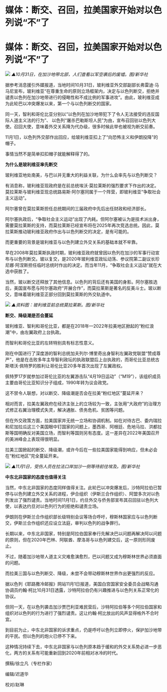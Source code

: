 # 媒体：断交、召回，拉美国家开始对以色列说“不”了

# 媒体：断交、召回，拉美国家开始对以色列说“不”了

![](https://inews.gtimg.com/om_bt/OlhaDu5d_njG_uV72qe7M2XlB_wdR0oe9wzMxMF59iec0AA/1000)
_▲10月31日，在加沙地带北部，人们查看以军空袭后的废墟。图/新华社_

据参考消息援引外媒报道，当地时间10月31日，玻利维亚外交部副部长弗雷迪·马马尼宣布，玻利维亚“在尊重生命的原则立场框架内，决定与以色列断交，拒绝并谴责以色列在加沙地带进行的侵略性和不成比例的军事进攻”。由此，玻利维亚成为此轮巴以冲突爆发以来，第一个与以色列断交的国家。

同一天，智利和哥伦比亚分别以“以色列在加沙地带犯下了令人无法接受的违反国际人道主义法的行为”、
以色列“屠杀巴勒斯坦人民”为由，宣布召回驻以色列大使。召回大使，意味着外交关系降为代办级，很多时候此举也被视为断交前奏。

11月1日，以色列外交部作出回应，给玻利维亚扣上了“向恐怖主义和伊朗投降”的帽子。

事情当然不是简单扣扣帽子就能解释得了的。

**为什么是玻利维亚率先断交**

玻利维亚地处南美，与巴以并无重大的利益关联，为什么会率先与以色列断交？

有消息称，玻利维亚现政府是在前总统埃沃·莫拉莱斯的强烈要求下作出的决定。莫拉莱斯与玻利维亚现总统路易斯·阿尔塞同属于一个阵营，即玻利维亚“争取社会主义运动”。

阿尔塞曾在莫拉莱斯担任总统期间的三届政府中先后出任财政和经济部长。

阿尔塞执政后，“争取社会主义运动”出现了内耗。但阿尔塞被认为是技术派出身，需要莫拉莱斯的支持，而莫拉莱斯已经宣布将在2025年再次竞选总统。因此，莫拉莱斯推动玻利维亚政府作出与以色列断交的决定，是有可能的。

而更重要的背景是玻利维亚与以色列建立外交关系的基础本就不牢靠。

早在2008年莫拉莱斯执政时期，玻利维亚政府就曾因以色列在加沙的军事行动宣布与以色列断交。玻以复交，是2020年玻利维亚政坛动荡、参议院第二副议长珍尼娜·阿涅斯担任临时总统时作出的决定。而当年11月，“争取社会主义运动”就在大选中获胜了。

当然，玻以断交还释放了其他信息。以色列的背后还有美国的身影。阿尔塞胜选后，美国宣布愿与阿尔塞政府“开展合作”，而莫拉莱斯是著名的反美斗士。玻以断交，意味着玻利维亚正部分回到莫拉莱斯的外交轨道中。

![](https://inews.gtimg.com/om_bt/OsuJgSzDOzAng643dRoLMV_JYk7RhoXzAXGlJE2Q721l4AA/1000)
_▲资料图：玻利维亚前总统莫拉莱斯。图/新华社_

**断交、降级潮是否会蔓延**

玻利维亚、智利和哥伦比亚，都是在2018年—2022年拉美地区掀起的“粉红浪潮”中，由左翼政府上台执政。

而智利和哥伦比亚的左转特别具有标志性意义。

刚在中国进行了深度游的智利总统加夫列尔·博里奇出身智利左翼政党联盟“赞成尊严”，他是在击败多年主导智利政坛的执政联盟后上台执政的，而哥伦比亚总统古斯塔沃·佩特罗的胜利让哥伦比亚20多年首次出现了左翼政权。

佩特罗17岁就参加过哥伦比亚的左翼游击队“4月19日运动”（“M19”），该组织成员主要由哥伦比亚知识分子组成，1990年转为议会政党。

这不禁令人联想，对以断交、降级潮是否会在拉美“粉红地区”蔓延开来？

相对而言，拉美左翼政府在经济主张上的立场较为一致，主张用“大政府”的治理方式修正右翼治理模式失灵，解决通胀、债务危机、贫困等问题。

但在外交政策方面，拉美国家并无统一立场和协调机制。如在对待古巴、委内瑞拉和尼加拉瓜这三个美国眼中钉国家的问题上，墨西哥、阿根廷、危地马拉、洪都拉斯等国明确反对美国立场，而智利等国则另有态度。这一差异在2022年美国召开的美洲峰会上表现得很明显。

拉美三国掀起的断交、降级潮，或许今后在一些拉美国家能得到响应，但未必会在“粉红地区”完全蔓延开来。

![](https://inews.gtimg.com/om_bt/Ok0dD1o1m13Hb8butwY2cMX_eC6iYTh4a_5GHOL1jGbRsAA/1000)
_▲11月1日，受伤人员在拉法口岸加沙一侧等待前往埃及。图/新华社_

**中东北非国家的态度也值得关注**

当然，中东北非国家的态度同样值得关注。此轮巴以冲突爆发后，沙特阿拉伯已暂停与以色列建立外交关系的进程，伊合组织（伊斯兰合作组织）、阿盟多次对以色列发出了强烈谴责。当地时间11月1日，约旦外交与侨务部宣布其召回驻以色列大使，以表达约旦对以色列行为的拒绝和谴责立场。

伊朗则在伊斯兰合作组织部长级特别会议等场合呼吁，穆斯林国家应与以色列断交，伊斯兰合作组织还应设立法庭，审判以色列的战争罪行。

长期以来，中东北非国家，特别是阿拉伯国家奉行先解决巴以问题再解决阿以问题的原则，但在2020年巴林、阿联酋、摩洛哥与以色列建交后，这一原则形同废止。

不过，随着加沙地带人道主义灾难愈演愈烈，巴以问题又成为穆斯林世界必须直面的问题。

而拉美三国与以色列断交、降级，未尝不会带动穆斯林世界作出更强烈的反应。

据以色列《耶路撒冷邮报》网站11月1日报道，美国白宫国家安全委员会战略沟通协调员约翰·柯比10月31日透露，沙特阿拉伯仍有兴趣推进与以色列关系正常化的协议。

但同一天，在以色列袭击加沙贾巴利亚难民营后，沙特阿拉伯等多个阿拉伯国家和组织对以色列的行为进行了强烈谴责。这让约翰·柯比放出的风声显得格外不合时宜。

到目前为止，中东北非国家的诉求重点，仍是呼吁以色列立即停火，保护加沙地带的平民。但以色列的炮火已停不下来。

这种情况持续下去，中东北非国家与以色列原本趋于缓和的外交关系势必进一步恶化，两方的关系有可能重新回到2020年前相对冰冷的时代。

撰稿/徐立凡（专栏作家）

编辑/迟道华

校对/赵琳

